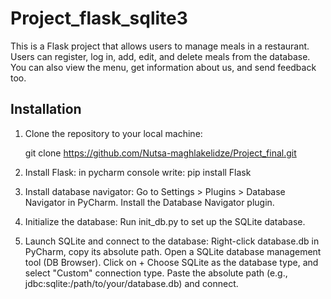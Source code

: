# Project_flask_sqlite3

This is a Flask project that allows users to manage meals in a restaurant. Users can register, log in, add, edit, and delete meals from the database. You can also view the menu, get information about us, and send feedback too.

## Installation

1. Clone the repository to your local machine:
   
   git clone https://github.com/Nutsa-maghlakelidze/Project_final.git

2. Install Flask:
in pycharm console write: pip install Flask

3. Install database navigator:
Go to Settings > Plugins > Database Navigator in PyCharm.
Install the Database Navigator plugin.

4. Initialize the database:
Run init_db.py to set up the SQLite database.

5. Launch SQLite and connect to the database:
Right-click database.db in PyCharm, copy its absolute path.
Open a SQLite database management tool (DB Browser).
Click on + 
Choose SQLite as the database type, and select "Custom" connection type.
Paste the absolute path (e.g., jdbc:sqlite:/path/to/your/database.db) and connect.



